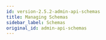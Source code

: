 ```yaml
---
id: version-2.5.2-admin-api-schemas
title: Managing Schemas
sidebar_label: Schemas
original_id: admin-api-schemas
---
```


